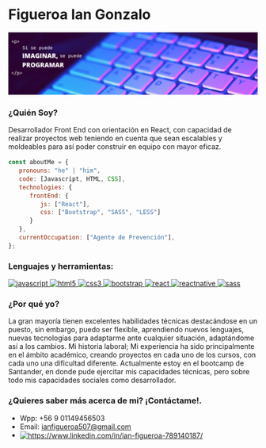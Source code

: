 # Figueroa Ian Gonzalo
<img src="5.png">

### ¿Quién Soy?
Desarrollador Front End con orientación en React, con capacidad de realizar proyectos web teniendo en cuenta que sean escalables y moldeables para así poder construir en equipo con mayor eficaz. 

```javascript
const aboutMe = {
   pronouns: "he" | "him",
   code: [Javascript, HTML, CSS],
   technologies: {
      frontEnd: {
         js: ["React"],
         css: ["Bootstrap", "SASS", "LESS"]
      }
   },
   currentOccupation: ["Agente de Prevención"],
};
```
<h3 align="left">Lenguajes y herramientas:</h3>
<p align="left">
   <a href="https://developer.mozilla.org/en-US/docs/Web/JavaScript" target="_blank"> 
      <img src="https://upload.wikimedia.org/wikipedia/commons/thumb/9/99/Unofficial_JavaScript_logo_2.svg/1024px-Unofficial_JavaScript_logo_2.svg.png" alt="javascript" width="40" height="40"/> 
   </a> 
   <a href="https://www.w3.org/html/" target="_blank"> 
      <img src="https://upload.wikimedia.org/wikipedia/commons/thumb/3/38/HTML5_Badge.svg/600px-HTML5_Badge.svg.png" alt="html5" width="40" height="40"/> 
   </a>
   <a href="https://www.w3schools.com/css/" target="_blank"> 
      <img src="https://cdn4.iconfinder.com/data/icons/social-media-logos-6/512/121-css3-512.png" alt="css3" width="40" height="40"/> 
   </a> 
   <a href="https://getbootstrap.com" target="_blank"> 
      <img src="https://upload.wikimedia.org/wikipedia/commons/thumb/b/b2/Bootstrap_logo.svg/1024px-Bootstrap_logo.svg.png" alt="bootstrap" width="40" height="40"/>       </a> 
   <a href="https://reactjs.org/" target="_blank"> 
      <img src="https://seeklogo.com/images/R/react-logo-7B3CE81517-seeklogo.com.png" alt="react" width="40" height="40"/> 
   </a> 
   <a href="https://reactnative.dev/" target="_blank"> 
      <img src="https://reactnative.dev/img/header_logo.svg" alt="reactnative" width="40" height="40"/> 
   </a> 
   <a href="https://sass-lang.com" target="_blank"> 
      <img src="https://upload.wikimedia.org/wikipedia/commons/thumb/9/96/Sass_Logo_Color.svg/1280px-Sass_Logo_Color.svg.png" alt="sass" width="40" height="40"/> 
   </a>

### ¿Por qué yo?
La gran mayoría tienen excelentes habilidades técnicas destacándose en un puesto, sin embargo, puedo ser flexible, aprendiendo nuevos lenguajes, nuevas tecnologías para adaptarme ante cualquier situación, adaptándome así a los cambios.
Mi historia laboral;
Mi experiencia ha sido principalmente en el ámbito académico, creando proyectos en cada uno de los cursos, con cada uno una dificultad diferente.
Actualmente estoy en el bootcamp de Santander, en donde pude ejercitar mis capacidades técnicas, pero sobre todo mis capacidades sociales como desarrollador.

### ¿Quieres saber más acerca de mi? ¡Contáctame!.
- Wpp: +56 9 01149456503
- Email: ianfigueroa507@gmail.com
- <a href="https://www.linkedin.com/in/ian-figueroa-789140187/" target="_blank"><img align="center" src="https://cdn.jsdelivr.net/npm/simple-icons@3.0.1/icons/linkedin.svg" alt="https://www.linkedin.com/in/ian-figueroa-789140187/" height="30" width="40" /></a>

